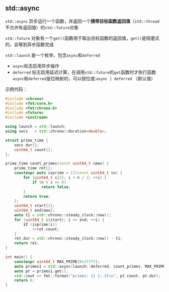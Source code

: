 ## std::async

`std::async` 异步运行一个函数，并返回一个**携带目标函数返回值**（`std::thread`不允许有返回值）的`std::future`对象

`std::future` 对象有一个`get()`函数用于取出目标函数的返回值，`get()`是阻塞式的，会等到异步函数完成

`std::launch` 是一个枚举，包含`async`和`deferred`
- `async`标志启用异步操作
- `deferred` 标志启用延迟计算，在调用`std::future`的`get`函数时才执行函数
`async`和`deferred`是位映射的，可以按位或:`async | deferred` （默认值）

示例代码：
```cpp
#include <chrono>
#include <fmt/core.h>
#include <fmt/chrono.h>
#include <future>
#include <iostream>

using launch = std::launch;
using secs   = std::chrono::duration<double>;

struct prime_time {
	secs dur{};
	uint64_t count{};
};

prime_time count_primes(const uint64_t &max) {
	prime_time ret{};
	constexpr auto isprime = [](const uint64_t &n) {
		for (uint64_t i{2}; i < n / 2; ++i) {
			if (n % i == 0)
				return false;
		}
		return true;
	};
	uint64_t start{2};
	uint64_t end{max};
	auto t1 = std::chrono::steady_clock::now();
	for (uint64_t i{start}; i <= end; ++i) {
		if (isprime(i))
			++ret.count;
	}
	ret.dur = std::chrono::steady_clock::now() - t1;
	return ret;
}

int main() {
	constexpr uint64_t MAX_PRIME{0x1ffff};
	auto primes1 = std::async(launch::deferred, count_primes, MAX_PRIME);
	auto pt = primes1.get();
	std::cout << fmt::format("primes: {} {:.3}\n", pt.count, pt.dur);
	return 0;
}
```
